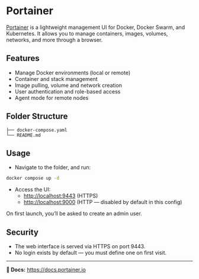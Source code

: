 # Portainer

[Portainer](https://www.portainer.io/) is a lightweight management UI for Docker, Docker Swarm, and Kubernetes. It allows you to manage containers, images, volumes, networks, and more through a browser.

## Features

- Manage Docker environments (local or remote)
- Container and stack management
- Image pulling, volume and network creation
- User authentication and role-based access
- Agent mode for remote nodes

## Folder Structure

```plaintext
├── docker-compose.yaml
└── README.md
```

## Usage

- Navigate to the folder, and run:

```bash
docker compose up -d
```

- Access the UI:
  - <http://localhost:9443> (HTTPS)
  - <http://localhost:9000> (HTTP — disabled by default in this config)

On first launch, you’ll be asked to create an admin user.

## Security

- The web interface is served via HTTPS on port 9443.
- No login exists by default — you must define one on first visit.

---

**📄 Docs:** <https://docs.portainer.io>
